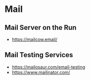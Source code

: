 # Mail

## Mail Server on the Run
* https://mailcow.email/

## Mail Testing Services
* https://mailosaur.com/email-testing
* https://www.mailinator.com/
